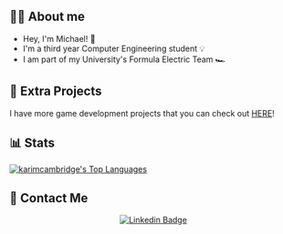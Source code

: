 ## 💁‍♂️ About me

* Hey, I'm Michael! :wave:	
* I'm a third year Computer Engineering student :bulb:	
* I am part of my University's Formula Electric Team :racing_car:

## :floppy_disk: Extra Projects

I have more game development projects that you can check out [HERE](https://micnasr.itch.io/)!

## 📊 Stats
<p>
  <a align="center" href="https://github-readme-stats-sigma-five.vercel.app/api/top-langs/?username=Micnasr&langs_count=8&layout=compact&theme=react&hide_border=true&bg_color=1F222E&title_color=F85D7F&icon_color=F8D866">
    <img alt="karimcambridge's Top Languages" src="https://github-readme-stats-sigma-five.vercel.app/api/top-langs/?username=Micnasr&langs_count=8&layout=compact&theme=react&hide_border=true&bg_color=1F222E&title_color=F85D7F&icon_color=F8D866" /></a>
</p>

## 📧 Contact Me 
<div align="center">
 
[![Linkedin Badge](https://img.shields.io/badge/-Michael%20Nasr-blue?style=for-the-badge&logo=Linkedin&logoColor=white&link=https://www.linkedin.com/in/michaelnasr03/)](https://www.linkedin.com/in/michaelnasr03/)
</div>

</div>
